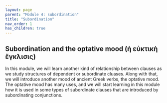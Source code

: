 ```yaml
---
layout: page
parent: "Module 4: subordination"
title: "Subordination"
nav_order: 1
has_children: true
---
```


## Subordination and the optative mood (ἡ εὐκτικὴ ἔγκλισις) 

In this module, we will learn another kind of relationship between clauses as we study structures of dependent or subordinate cluases. Along with that, we will introduce another mood of ancient Greek verbs, the optative mood. The optative mood has many uses, and we will start learning in this module how it is used in some types of subordinate clauses that are introduced by subordinating conjunctions. 


